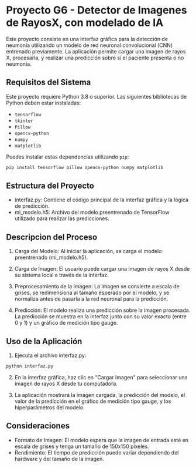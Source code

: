 # Proyecto G6 - Detector de Imagenes de RayosX, con modelado de IA

Este proyecto consiste en una interfaz gráfica para la detección de neumonía utilizando un modelo de red neuronal convolucional (CNN) entrenado previamente. La aplicación permite cargar una imagen de rayos X, procesarla, y realizar una predicción sobre si el paciente presenta o no neumonía.

## Requisitos del Sistema

Este proyecto requiere Python 3.8 o superior. Las siguientes bibliotecas de Python deben estar instaladas:

- `tensorflow`
- `tkinter`
- `Pillow`
- `opencv-python`
- `numpy`
- `matplotlib`

Puedes instalar estas dependencias utilizando `pip`:

```bash
pip install tensorflow pillow opencv-python numpy matplotlib
```

## Estructura del Proyecto

- interfaz.py: Contiene el código principal de la interfaz gráfica y la lógica de predicción.
- mi_modelo.h5: Archivo del modelo preentrenado de TensorFlow utilizado para realizar las predicciones.


## Descripcion del Proceso 

1. Carga del Modelo: Al iniciar la aplicación, se carga el modelo preentrenado (mi_modelo.h5).

2. Carga de Imagen: El usuario puede cargar una imagen de rayos X desde su sistema local a través de la interfaz.

3. Preprocesamiento de la Imagen: La imagen se convierte a escala de grises, se redimensiona al tamaño esperado por el modelo, y se normaliza antes de pasarla a la red neuronal para la predicción.

4. Predicción: El modelo realiza una predicción sobre la imagen procesada. La predicción se muestra en la interfaz junto con su valor exacto (entre 0 y 1) y un gráfico de medición tipo gauge.

## Uso de la Aplicación
1. Ejecuta el archivo interfaz.py:

```bash
python interfaz.py
```

2. En la interfaz gráfica, haz clic en "Cargar Imagen" para seleccionar una imagen de rayos X desde tu computadora.

3. La aplicación mostrará la imagen cargada, la predicción del modelo, el valor de la predicción en el gráfico de medición tipo gauge, y los hiperparámetros del modelo.

## Consideraciones

- Formato de Imagen: El modelo espera que la imagen de entrada esté en escala de grises y tenga un tamaño de 150x150 píxeles.
- Rendimiento: El tiempo de predicción puede variar dependiendo del hardware y del tamaño de la imagen.